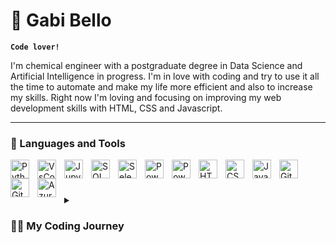 # 🦉 Gabi Bello

**`Code lover!`**

I'm chemical engineer with a postgraduate degree in Data Science and Artificial Intelligence in progress. I'm in love with coding and try to use it all the time to automate and make my life more efficient and also to increase my skills. Right now I'm loving and focusing on improving my web development skills with HTML, CSS and Javascript.

---

### 🧰 Languages and Tools

<img align="left" alt="Python" width="30px" style="padding-right:10px;" src="https://cdn.jsdelivr.net/gh/devicons/devicon/icons/python/python-plain.svg" />
<img align="left" alt="VsCode" width="30px" style="padding-right:10px;" src="https://user-images.githubusercontent.com/25181517/192108891-d86b6220-e232-423a-bf5f-90903e6887c3.png" />
<img align="left" alt="Jupyter Notebook" width="30px" style="padding-right:10px;" src="https://user-images.githubusercontent.com/25181517/183914128-3fc88b4a-4ac1-40e6-9443-9a30182379b7.png" />
<img align="left" alt="SQL" width="30px" style="padding-right:10px;" src="https://github.com/marwin1991/profile-technology-icons/assets/19180175/3b371807-db7c-45b4-8720-c0cfc901680a" />
<img align="left" alt="Selenium" width="30px" style="padding-right:10px;" src="https://user-images.githubusercontent.com/25181517/184103699-d1b83c07-2d83-4d99-9a1e-83bd89e08117.png" />
<img align="left" alt="PowerBI" width="30px" style="padding-right:10px;" src="https://github.com/microsoft/PowerBI-Icons/raw/main/PNG/Power-BI.png" />
<img align="left" alt="PowerApps" width="30px" style="padding-right:10px;" src="https://github.com/microsoft/PowerBI-Icons/raw/main/PNG/Power-Apps-Colored.png" />
<img align="left" alt="HTML" width="30px" style="padding-right:10px;" src="https://user-images.githubusercontent.com/25181517/192158954-f88b5814-d510-4564-b285-dff7d6400dad.png" />
<img align="left" alt="CSS" width="30px" style="padding-right:10px;" src="https://user-images.githubusercontent.com/25181517/183898674-75a4a1b1-f960-4ea9-abcb-637170a00a75.png" />
<img align="left" alt="JavaScript" width="30px" style="padding-right:10px;" src="https://user-images.githubusercontent.com/25181517/183898054-b3d693d4-dafb-4808-a509-bab54cf5de34.png" />
<img align="left" alt="Git" width="30px" style="padding-right:10px;" src="https://user-images.githubusercontent.com/25181517/189715289-df3ee512-6eca-463f-a0f4-c10d94a06b2f.png" />
<img align="left" alt="GitHub" width="30px" style="padding-right:10px;" src="https://user-images.githubusercontent.com/25181517/117447155-6a868a00-af3d-11eb-9cfe-245df15c9f3f.png" />
<img align="left" alt="Azure" width="30px" style="padding-right:10px;" src="https://user-images.githubusercontent.com/25181517/183897015-94a058a6-b86e-4e42-a37f-bf92061753e5.png" />
<br />


#

#
<details>
 <summary><h3>👨‍💻 My Coding Journey</h3></summary>
   I started learning about code in college as a chemical engineering student and have done some nice projects like a pacman all built with C++. My passion started at that moment but I continued my
graduation thinking repeatedly about changing to Computer engineer. For 5 years I studied some python, javascript, html and c++. In 2022, I decided that I needed to change my choices and started focusing
on studying Power BI, and some tools that would help me with moving to a different area and working with data analysis. This year I started my postgraduation in Data Science and Artificial intelligence. 

[linkedin]: https://www.linkedin.com/in/gabriela-gebara-bello-a9118a156/
<h3>My Portfolio: https://gabigbello.github.io/</h3>

